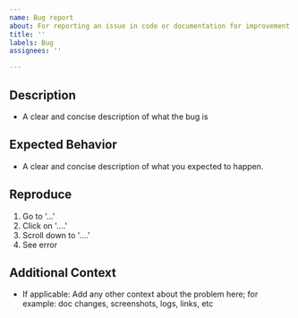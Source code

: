 ```yaml
---
name: Bug report
about: For reporting an issue in code or documentation for improvement
title: ''
labels: Bug
assignees: ''

---
```


## Description

- A clear and concise description of what the bug is

## Expected Behavior

- A clear and concise description of what you expected to happen.

## Reproduce

1. Go to '...'
2. Click on '....'
3. Scroll down to '....'
4. See error

## Additional Context

- If applicable: Add any other context about the problem here; for example: doc changes, screenshots, logs, links, etc
